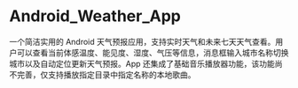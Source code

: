 # Android_Weather_App
一个简洁实用的 Android 天气预报应用，支持实时天气和未来七天天气查看。用户可以查看当前体感温度、能见度、湿度、气压等信息，消息框输入城市名称切换城市以及自动定位更新天气预报。App 还集成了基础音乐播放器功能，该功能尚不完善，仅支持播放指定目录中指定名称的本地歌曲。
